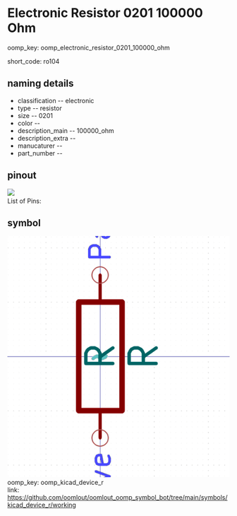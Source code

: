 # Electronic Resistor 0201 100000 Ohm
oomp_key: oomp_electronic_resistor_0201_100000_ohm  

short_code: ro104
## naming details
* classification -- electronic
* type -- resistor
* size -- 0201
* color -- 
* description_main -- 100000_ohm
* description_extra -- 
* manucaturer -- 
* part_number -- 
## pinout
![](working_pinout_600.png)  
List of Pins:



## symbol

![](symbol/0/working/working_600.png)  
oomp_key: oomp_kicad_device_r  
link: https://github.com/oomlout/oomlout_oomp_symbol_bot/tree/main/symbols/kicad_device_r/working  

